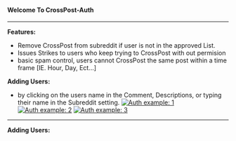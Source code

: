 #### Welcome To CrossPost-Auth
---
**Features:**  
- Remove CrossPost from subreddit if user is not in the approved List.  
- Issues Strikes to users who keep trying to CrossPost with out permision  
- basic spam control, users cannot CrossPost the same post within a time frame [IE. Hour, Day, Ect...]
  
**Adding Users:**  
- by clicking on the users name in the Comment, Descriptions, or typing their name in the Subreddit setting.
[![Auth example: 1]( https://github.com/CNC-Flare/App-Setup/blob/main/Add_user_Auth.PNG "Auth")]([https://github.com/CNC-Flare/App-Setup/blob/main/Add_user_Auth_3.PNG](https://github.com/CNC-Flare/App-Setup/blob/main/Assets/Add_user_Auth.PNG))
[![Auth example: 2]( https://github.com/CNC-Flare/App-Setup/blob/main/Add_user_Auth_2.PNG "Auth")](https://github.com/CNC-Flare/App-Setup/blob/main/Add_user_Auth_3.PNG)
[![Auth example: 3]( https://github.com/CNC-Flare/App-Setup/blob/main/Add_user_Auth_3.PNG "Auth")](https://github.com/CNC-Flare/App-Setup/blob/main/Add_user_Auth_3.PNG)

---  
**Adding Users:**  
